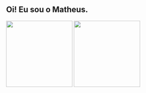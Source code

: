 ## Oi! Eu sou o Matheus.

<div>
  <img height ="180cm" src = "https://github-readme-stats.vercel.app/api?username=matheusdorosario&show_icons=true&theme=dark">
  <img height ="180cm" src = https://github-readme-stats.vercel.app/api/top-langs/?username=matheusdorosario&layout=compact&theme=dark>
</div>



